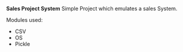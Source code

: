 **Sales Project System**
Simple Project which emulates a sales System.

Modules used:
- CSV
- OS
- Pickle
